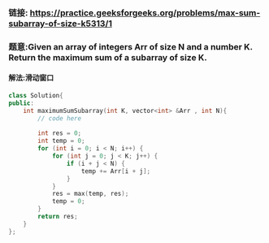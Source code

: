 ### 链接: https://practice.geeksforgeeks.org/problems/max-sum-subarray-of-size-k5313/1

### 题意:Given an array of integers Arr of size **N** and a number **K**. Return the maximum sum of a subarray of size K.

#### 解法:滑动窗口

```C++
class Solution{   
public:
    int maximumSumSubarray(int K, vector<int> &Arr , int N){
        // code here 
        
        int res = 0;
        int temp = 0;
        for (int i = 0; i < N; i++) {
            for (int j = 0; j < K; j++) {
                if (i + j < N) {
                    temp += Arr[i + j];
                }
            }
            res = max(temp, res);
            temp = 0;
        }
        return res;
    }
};
```

